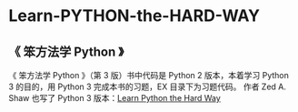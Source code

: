 # Learn-PYTHON-the-HARD-WAY
## 《 笨方法学 Python 》
《 笨方法学 Python 》（第 3 版）书中代码是 Python 2 版本，本着学习 Python 3 的目的，用 Python 3 完成本书的习题，EX 目录下为习题代码。
作者 Zed A. Shaw 也写了 Python 3 版本：[Learn Python the Hard Way](https://learnpythonthehardway.org/python3/)

